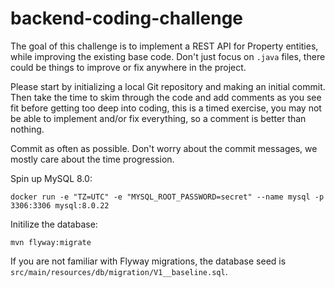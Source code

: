 # backend-coding-challenge

The goal of this challenge is to implement a REST API for Property entities, while improving the existing base code.
Don't just focus on `.java` files, there could be things to improve or fix anywhere in the project.

Please start by initializing a local Git repository and making an initial commit. Then take the time to skim through the
code and add comments as you see fit before getting too deep into coding, this is a timed exercise, you may not be able
to implement and/or fix everything, so a comment is better than nothing.

Commit as often as possible. Don't worry about the commit messages, we mostly care about the time progression.

Spin up MySQL 8.0:

```commandline
docker run -e "TZ=UTC" -e "MYSQL_ROOT_PASSWORD=secret" --name mysql -p 3306:3306 mysql:8.0.22
```

Initilize the database:

```commandline
mvn flyway:migrate
```

If you are not familiar with Flyway migrations, the database seed is `src/main/resources/db/migration/V1__baseline.sql`.
